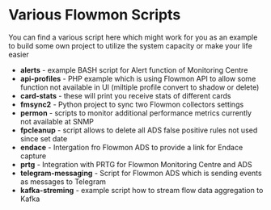 # Various Flowmon Scripts
You can find a various script here which might work for you as an example to build some own project to utilize the system capacity or make your life easier

- **alerts** - example BASH script for Alert function of Monitoring Centre
- **api-profiles** - PHP example which is using Flowmon API to allow some function not available in UI (miltiple profile convert to shadow or delete)
- **card-stats** - these will print you receive stats of different cards
- **fmsync2** - Python project to sync two Flowmon collectors settings
- **permon** - scripts to monitor additional performance metrics currently not available at SNMP
- **fpcleanup** - script allows to delete all ADS false positive rules not used since set date
- **endace** - Intergation fro Flowmon ADS to provide a link for Endace capture
- **prtg** - Integration with PRTG for Flowmon Monitoring Centre and ADS
- **telegram-messaging** - Script for Flowmon ADS which is sending events as messages to Telegram
- **kafka-streming** - example script how to stream flow data aggregation to Kafka
